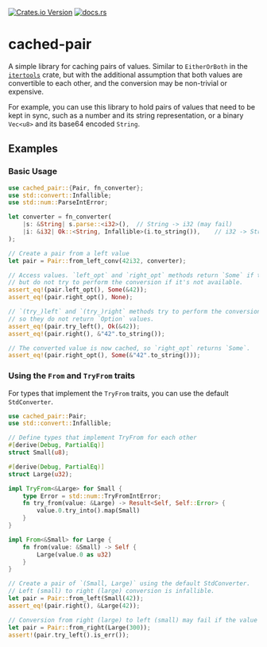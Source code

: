 [![Crates.io Version](https://img.shields.io/crates/v/cached_pair)](https://crates.io/crates/cached-pair)
[![docs.rs](https://img.shields.io/docsrs/cached-pair)](https://docs.rs/cached-pair/latest/cached_pair/)

# cached-pair

A simple library for caching pairs of values. Similar to `EitherOrBoth` in the [`itertools`] crate,
but with the additional assumption that both values are convertible to each other, and the conversion may be non-trivial or expensive.

For example, you can use this library to hold pairs of values that need to be kept in sync, such as a number and its string representation,
or a binary `Vec<u8>` and its base64 encoded `String`.

## Examples

### Basic Usage

```rust
use cached_pair::{Pair, fn_converter};
use std::convert::Infallible;
use std::num::ParseIntError;

let converter = fn_converter(
    |s: &String| s.parse::<i32>(),  // String -> i32 (may fail)
    |i: &i32| Ok::<String, Infallible>(i.to_string()),    // i32 -> String (never fails)
);

// Create a pair from a left value
let pair = Pair::from_left_conv(42i32, converter);

// Access values. `left_opt` and `right_opt` methods return `Some` if the value is available,
// but do not try to perform the conversion if it's not available.
assert_eq!(pair.left_opt(), Some(&42));
assert_eq!(pair.right_opt(), None);

// `(try_)left` and `(try_)right` methods try to perform the conversion if it's not available,
// so they do not return `Option` values.
assert_eq!(pair.try_left(), Ok(&42));
assert_eq!(pair.right(), &"42".to_string());

// The converted value is now cached, so `right_opt` returns `Some`.
assert_eq!(pair.right_opt(), Some(&"42".to_string()));
```

### Using the `From` and `TryFrom` traits

For types that implement the `TryFrom` traits, you can use the default `StdConverter`.

```rust
use cached_pair::Pair;
use std::convert::Infallible;

// Define types that implement TryFrom for each other
#[derive(Debug, PartialEq)]
struct Small(u8);

#[derive(Debug, PartialEq)]
struct Large(u32);

impl TryFrom<&Large> for Small {
    type Error = std::num::TryFromIntError;
    fn try_from(value: &Large) -> Result<Self, Self::Error> {
        value.0.try_into().map(Small)
    }
}

impl From<&Small> for Large {
    fn from(value: &Small) -> Self {
        Large(value.0 as u32)
    }
}

// Create a pair of `(Small, Large)` using the default StdConverter.
// Left (small) to right (large) conversion is infallible.
let pair = Pair::from_left(Small(42));
assert_eq!(pair.right(), &Large(42));

// Conversion from right (large) to left (small) may fail if the value is too large.
let pair = Pair::from_right(Large(300));
assert!(pair.try_left().is_err());
```

[`itertools`]: https://crates.io/crates/itertools
